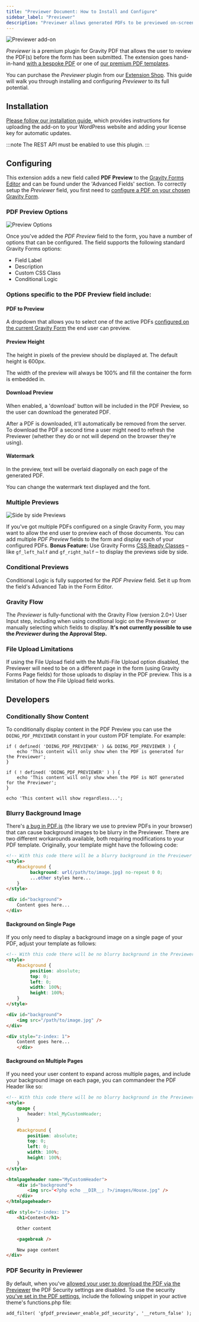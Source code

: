 ```yaml
---
title: "Previewer Document: How to Install and Configure"
sidebar_label: "Previewer"
description: "Previewer allows generated PDFs to be previewed on-screen before a Gravity Form has been submitted. It includes live reloading and watermark support."
---
```


![Previewer add-on](https://resources.gravitypdf.com/uploads/edd/2017/08/cover-artwork-1.png)

*Previewer* is a premium plugin for Gravity PDF that allows the user to review the PDF(s) before the form has been submitted. The extension goes hand-in-hand [with a bespoke PDF](https://gravitypdf.com/integration-services/) or one of [our premium PDF templates](https://gravitypdf.com/template-shop/).

You can purchase the *Previewer* plugin from our [Extension Shop](https://gravitypdf.com/shop/previewer-add-on/). This guide will walk you through installing and configuring *Previewer* to its full potential.

## Installation 

[Please follow our installation guide](shop-installing-upgrading-extensions.md), which provides instructions for uploading the add-on to your WordPress website and adding your license key for automatic updates.

:::note
The REST API must be enabled to use this plugin.
:::

## Configuring 

This extension adds a new field called **PDF Preview** to the [Gravity Forms Editor](https://www.gravityhelp.com/documentation/article/creating-a-form/) and can be found under the 'Advanced Fields' section. To correctly setup the *Previewer* field, you first need to [configure a PDF on your chosen Gravity Form](user-setup-pdf.md).

### PDF Preview Options 

![Preview Options](https://resources.gravitypdf.com/uploads/2017/08/previewer1.1.png)

Once you've added the *PDF Preview* field to the form, you have a number of options that can be configured. The field supports the following standard Gravity Forms options:

-   Field Label
-   Description
-   Custom CSS Class
-   Conditional Logic

### Options specific to the PDF Preview field include:

#### PDF to Preview  

A dropdown that allows you to select one of the active PDFs [configured on the current Gravity Form](user-setup-pdf.md) the end user can preview.

#### Preview Height  

The height in pixels of the preview should be displayed at. The default height is 600px.

The width of the preview will always be 100% and fill the container the form is embedded in.

#### Download Preview 

When enabled, a 'download' button will be included in the PDF Preview, so the user can download the generated PDF.

After a PDF is downloaded, it'll automatically be removed from the server. To download the PDF a second time a user might need to refresh the Previewer (whether they do or not will depend on the browser they're using).

#### Watermark 

In the preview, text will be overlaid diagonally on each page of the generated PDF.

You can change the watermark text displayed and the font.

### Multiple Previews 
![Side by side Previews](https://resources.gravitypdf.com/uploads/edd/2017/08/two-previewers-side-by-side.png)

If you've got multiple PDFs configured on a single Gravity Form, you may want to allow the end user to preview each of those documents. You can add multiple *PDF Preview* fields to the form and display each of your configured PDFs.
**Bonus Feature:** Use Gravity Forms [CSS Ready Classes](https://www.gravityforms.com/css-ready-classes/) – like `gf_left_half` and `gf_right_half` – to display the previews side by side.

### Conditional Previews 

Conditional Logic is fully supported for the *PDF Preview* field. Set it up from the field's Advanced Tab in the Form Editor.

### Gravity Flow 

The *Previewer* is fully-functional with the Gravity Flow (version 2.0+) User Input step, including when using conditional logic on the Previewer or manually selecting which fields to display. **It's not currently possible to use the *Previewer* during the Approval Step.**

### File Upload Limitations 

If using the File Upload field with the Multi-File Upload option disabled, the Previewer will need to be on a different page in the form (using Gravity Forms Page fields) for those uploads to display in the PDF preview. This is a limitation of how the File Upload field works.

## Developers 

### Conditionally Show Content 

To conditionally display content in the PDF Preview you can use the `DOING_PDF_PREVIEWER` constant in your custom PDF template. For example:

```
if ( defined( 'DOING_PDF_PREVIEWER' ) && DOING_PDF_PREVIEWER ) {
    echo 'This content will only show when the PDF is generated for the Previewer';
}

if ( ! defined( 'DOING_PDF_PREVIEWER' ) ) {
    echo 'This content will only show when the PDF is NOT generated for the Previewer';
}

echo 'This content will show regardless...';
```

### Blurry Background Image 

There's [a bug in PDF.js](https://github.com/mozilla/pdf.js/issues/8083) (the library we use to preview PDFs in your browser) that can cause background images to be blurry in the Previewer. There are two different workarounds available, both requiring modifications to your PDF template.
Originally, your template might have the following code:

```html
<!-- With this code there will be a blurry background in the Previewer -->
<style>
    #background {
         background: url(/path/to/image.jpg) no-repeat 0 0;
         ...other styles here...
    }
</style>

<div id="background">
    Content goes here...
</div>
```

#### Background on Single Page 

If you only need to display a background image on a single page of your PDF, adjust your template as follows:

```html
<!-- With this code there will be no blurry background in the Previewer on a Single Page -->
<style>
    #background {
         position: absolute;
         top: 0;
         left: 0;
         width: 100%;
         height: 100%;
    }
</style>

<div id="background">
    <img src="/path/to/image.jpg" />
</div>

<div style="z-index: 1">
    Content goes here...
    </div>
```

#### Background on Multiple Pages 

If you need your user content to expand across multiple pages, and include your background image on each page, you can commandeer the PDF Header like so:

```html
<!-- With this code there will be no blurry background in the Previewer across all pages -->
<style>
    @page {
        header: html_MyCustomHeader;
    }

    #background {
        position: absolute;
        top: 0;
        left: 0;
        width: 100%;
        height: 100%;
    }
</style>

<htmlpageheader name="MyCustomHeader">
    <div id="background">
        <img src="<?php echo __DIR__; ?>/images/House.jpg" />
    </div>
</htmlpageheader>

<div style="z-index: 1">
    <h1>Content</h1>

    Other content

    <pagebreak />

    New page content
</div>
```

### PDF Security in Previewer 

By default, when you've [allowed your user to download the PDF via the Previewer](shop-plugin-previewer-add-on.md#download-preview) the PDF Security settings are disabled. To use the security [you've set in the PDF settings](user-setup-pdf.md#enable-pdf-security), include the following snippet in your active theme's functions.php file:

```
add_filter( 'gfpdf_previewer_enable_pdf_security', '__return_false' );
```
